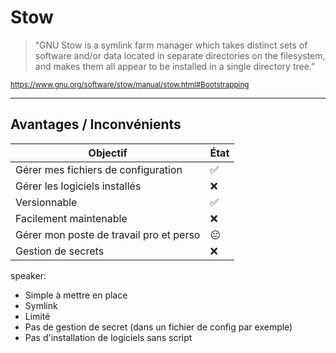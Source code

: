 # Stow

<blockquote cite="<https://www.gnu.org/software/stow/manual/stow.html#Bootstrapping>">
&ldquo;GNU Stow is a symlink farm manager which takes distinct sets of software and/or data located in separate directories on the filesystem, and makes them all appear to be installed in a single directory tree.&rdquo;
</blockquote>

<small><a href='https://www.gnu.org/software/stow/manual/stow.html#Bootstrapping'>https://www.gnu.org/software/stow/manual/stow.html#Bootstrapping</a></small>

---

## Avantages / Inconvénients

| Objectif                                | État |
|-----------------------------------------|------|
| Gérer mes fichiers de configuration     | ✅    |
| Gérer les logiciels installés           | ❌    |
| Versionnable                            | ✅    |
| Facilement maintenable                  | ❌    |
| Gérer mon poste de travail pro et perso | 😐   |
| Gestion de secrets                      | ❌    |


speaker:

- Simple à mettre en place
- Symlink
- Limité
- Pas de gestion de secret (dans un fichier de config par exemple)
- Pas d'installation de logiciels sans script
